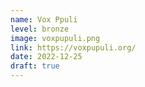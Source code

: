 ```yaml
---
name: Vox Ppuli
level: bronze
image: voxpupuli.png
link: https://voxpupuli.org/
date: 2022-12-25
draft: true
---
```

